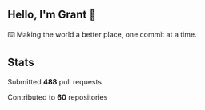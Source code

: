 ## Hello, I'm Grant 👋

⌨️  Making the world a better place, one commit at a time.


## Stats

Submitted **488** pull requests

Contributed to **60** repositories
